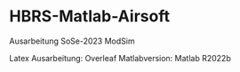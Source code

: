 # HBRS-Matlab-Airsoft
Ausarbeitung SoSe-2023 ModSim

Latex Ausarbeitung: Overleaf
Matlabversion: Matlab R2022b

